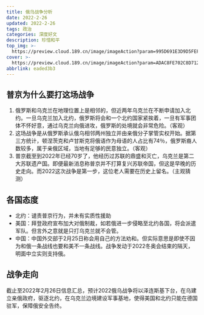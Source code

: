 ```yaml
---
title: 俄乌战争分析
date: 2022-2-26
updated: 2022-2-26
tags: 政治
categories: 深度好文
description: 珍惜和平
top_img: >-
  https://preview.cloud.189.cn/image/imageAction?param=995D691E3D9D5FEFE72E2160D019346EE65DF5C6B1D2953732686827AC95C170D08788DC436D994D113F1EB941A61065A239043D9D7ACD207BA7C885EB951E196F799C2486DF570336A40F3933EC9437306A6D9863FD3E8BB26958BBA66D119F7997B8D515E7C4A66401A82BB1229ABD
cover: >-
  https://preview.cloud.189.cn/image/imageAction?param=ADAC8FE702C8D7127E3FCA8E87907AA2DAA0D0AC39E5D2DFC934B668C0FD4EAC1575EA3171614DED5220A0555D6D2FC5D59AC47A3B58D6500BFCDB1C5EC7A4D14D651A5217ABAE7D15D68645D3235F43F356CE6F519BBB4C5B3C1C61340EFF83E7A93E9EED5760447D78246C293A353D
abbrlink: eaded3b3
---
```



## 普京为什么要打这场战争
1. 俄罗斯和乌克兰在地理位置上是相邻的，但近两年乌克兰在不断申请加入北约。一旦乌克兰加入北约，俄罗斯将会和一个北约国家紧挨着，一旦有军事团体不怀好意，通过乌克兰向俄进攻，俄罗斯的处境就会非常危险。（客观）
2. 这场战争是从俄罗斯承认俄乌相邻两州独立并由亲俄分子掌管实权开始。据第三方统计，顿涅茨克和卢甘斯克将俄语作为母语的人占比有74％，俄罗斯裔人数较多，属于亲俄区域，当地有足够的民意独立。（客观）
3. 普京截至到2022年已经70岁了，他经历过苏联的鼎盛和灭亡，乌克兰是第二大苏联遗产国。即便最新消息称普京并不打算复兴苏联帝国，但这是早晚的历史走向。而2022这次战争是第一步，这位老人需要在历史上留名。（主观猜测）  


## 各国态度
<!-- 无序列表 -->

-   北约：谴责普京行为，并未有实质性援助
-   美国：拜登政府宣布加大对俄制裁，如若俄进一步侵略至北约各国，将会派遣军队。但言外之意就是只打乌克兰就不会管。
-   中国：中国外交部于2月25日称会用自己的方法劝和。但实际意思是即使不因为和俄一条战线也要和美不一条战线。战争发动于2022冬奥会结束的隔天，明面中立实则支持俄。  


## 战争走向
截止至2022年2月26日信息汇总，预计2022俄乌战争将以泽连斯基下台，在乌建立亲俄政府，驱逐北约，在乌克兰边境建设军事基地，使得美国和北约只能在德国驻军，保障俄安全告终。